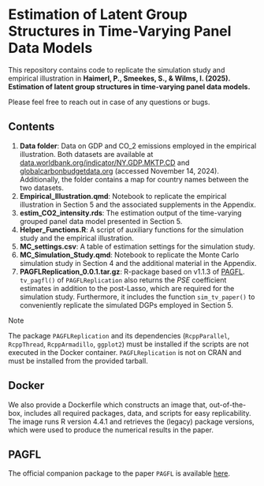 # Estimation of Latent Group Structures in Time-Varying Panel Data Models

This repository contains code to replicate the simulation study and empirical illustration in **Haimerl, P., Smeekes, S., & Wilms, I. (2025). Estimation of latent group structures in time-varying panel data models.**

Please feel free to reach out in case of any questions or bugs.

## Contents

1. **Data folder**: Data on GDP and CO_2 emissions employed in the empirical illustration. Both datasets are available at [data.worldbank.org/indicator/NY.GDP.MKTP.CD](https://data.worldbank.org/indicator/NY.GDP.MKTP.CD) and [globalcarbonbudgetdata.org](https://globalcarbonbudgetdata.org) (accessed November 14, 2024). Additionally, the folder contains a map for country names between the two datasets.
2. **Empirical_Illustration.qmd**: Notebook to replicate the empirical illustration in Section 5 and the associated supplements in the Appendix.
3. **estim_CO2_intensity.rds**: The estimation output of the time-varying grouped panel data model presented in Section 5.
4. **Helper_Functions.R**: A script of auxiliary functions for the simulation study and the empirical illustration.
5. **MC_settings.csv**: A table of estimation settings for the simulation study.
6. **MC_Simulation_Study.qmd**: Notebook to replicate the Monte Carlo simulation study in Section 4 and the additional material in the Appendix.
7. **PAGFLReplication_0.0.1.tar.gz**: R-package based on v1.1.3 of [PAGFL](https://github.com/Paul-Haimerl/PAGFL). `tv_pagfl()` of `PAGFLReplication` also returns the *PSE* coefficient estimates in addition to the post-Lasso, which are required for the simulation study. Furthermore, it includes the function `sim_tv_paper()` to conveniently replicate the simulated DGPs employed in Section 5.

> [!NOTE]
> The package `PAGFLReplication` and its dependencies (`RcppParallel`, `RcppThread`, `RcppArmadillo`, `ggplot2`) must be installed if the scripts are not executed in the Docker container. `PAGFLReplication` is not on CRAN and must be installed from the provided tarball.

## Docker

We also provide a Dockerfile which constructs an image that, out-of-the-box, includes all required packages, data, and scripts for easy replicability. The image runs R version 4.4.1 and retrieves the (legacy) package versions, which were used to produce the numerical results in the paper.

## PAGFL

The official companion package to the paper `PAGFL` is available [here](https://github.com/Paul-Haimerl/PAGFL).
